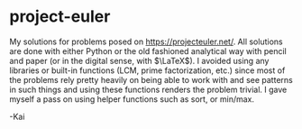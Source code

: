 # project-euler

My solutions for problems posed on https://projecteuler.net/. All solutions are done with 
either Python or the old fashioned analytical way with pencil and paper (or in the digital 
sense, with $\LaTeX$). I avoided using any libraries or built-in functions (LCM, prime 
factorization, etc.) since most of the problems rely pretty heavily on being able to work 
with and see patterns in such things and using these functions renders the problem trivial. 
I gave myself a pass on using helper functions such as sort, or min/max.

-Kai
